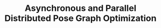 ---
title: "Asynchronous and Parallel Distributed Pose Graph Optimization"
authors: "Yulun Tian, Alec Koppel, Amrit Singh Bedi, Jonathan P How"
venue: "IEEE Robotics and Automation Letters (RA-L)"
year: "2020"
status: "journal"
arxiv: "https://arxiv.org/abs/2003.03281"
official_link: 
doi: ""
volume: "N/A"
number: "N/A"
pages: ""
publisher: ""
month: ""
address: ""
type: "journal"
school: "N/A"
awards: "Honorable Mention for 2020 IEEE RA-L Best Paper Award."
notes: ""
include_on_website: true
image: "2020-tian-asapp-2.jpg"
links_to_code: "https://github.com/mit-acl/dpgo"
links_to_video: ""
links_to_website: ""
collection: publications
permalink: /publication/2021-tian-dc2pgo
---